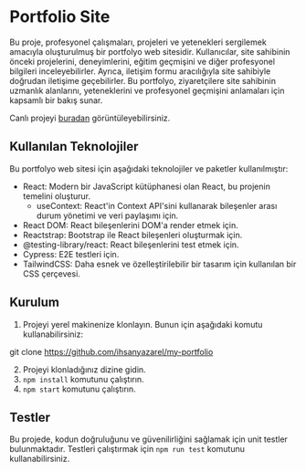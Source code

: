 # Portfolio Site

Bu proje, profesyonel çalışmaları, projeleri ve yetenekleri sergilemek amacıyla oluşturulmuş bir portfolyo web sitesidir. Kullanıcılar, site sahibinin önceki projelerini, deneyimlerini, eğitim geçmişini ve diğer profesyonel bilgileri inceleyebilirler. Ayrıca, iletişim formu aracılığıyla site sahibiyle doğrudan iletişime geçebilirler. Bu portfolyo, ziyaretçilere site sahibinin uzmanlık alanlarını, yeteneklerini ve profesyonel geçmişini anlamaları için kapsamlı bir bakış sunar.

Canlı projeyi [buradan](https://ihsanyazarel-portfolio.vercel.app/) görüntüleyebilirsiniz.

## Kullanılan Teknolojiler

Bu portfolyo web sitesi için aşağıdaki teknolojiler ve paketler kullanılmıştır:

- React: Modern bir JavaScript kütüphanesi olan React, bu projenin temelini oluşturur.
    - useContext: React'in Context API'sini kullanarak bileşenler arası durum yönetimi ve veri paylaşımı için.
- React DOM: React bileşenlerini DOM'a render etmek için.
- Reactstrap: Bootstrap ile React bileşenleri oluşturmak için.
- @testing-library/react: React bileşenlerini test etmek için.
- Cypress: E2E testleri için.
- TailwindCSS: Daha esnek ve özelleştirilebilir bir tasarım için kullanılan bir CSS çerçevesi.

## Kurulum

1. Projeyi yerel makinenize klonlayın. Bunun için aşağıdaki komutu kullanabilirsiniz:

git clone https://github.com/ihsanyazarel/my-portfolio

2. Projeyi klonladığınız dizine gidin.
3. `npm install` komutunu çalıştırın.
4. `npm start` komutunu çalıştırın.

## Testler

Bu projede, kodun doğruluğunu ve güvenilirliğini sağlamak için unit testler bulunmaktadır. Testleri çalıştırmak için `npm run test` komutunu kullanabilirsiniz.

